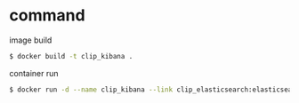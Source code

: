 # command

image build

```sh
$ docker build -t clip_kibana .
```

container run

```sh
$ docker run -d --name clip_kibana --link clip_elasticsearch:elasticsearch -p 5601:5601 clip_kibana
```
